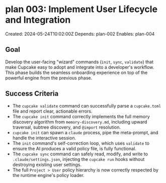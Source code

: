 # plan 003: Implement User Lifecycle and Integration

Created: 2024-05-24T10:02:00Z
Depends: plan-002
Enables: plan-004

## Goal

Develop the user-facing "wizard" commands (`init`, `sync`, `validate`) that make Cupcake easy to adopt and integrate into a developer's workflow. This phase builds the seamless onboarding experience on top of the powerful engine from the previous phase.

## Success Criteria

- The `cupcake validate` command can successfully parse a `cupcake.toml` file and report clear, actionable errors.
- The `cupcake init` command correctly implements the full memory discovery algorithm from `memory-discovery.md`, including upward traversal, subtree discovery, and `@import` resolution.
- `cupcake init` can spawn a `claude` process, pipe the meta-prompt, and handle the interactive session.
- The `init` command's self-correction loop, which uses `validate` to ensure the AI produces a valid policy file, is fully functional.
- The `cupcake sync` command can safely read, modify, and write to `.claude/settings.json`, injecting the `cupcake run` hooks without destroying existing user settings.
- The full `Project > User` policy hierarchy is now correctly respected by the runtime engine's policy loader.
